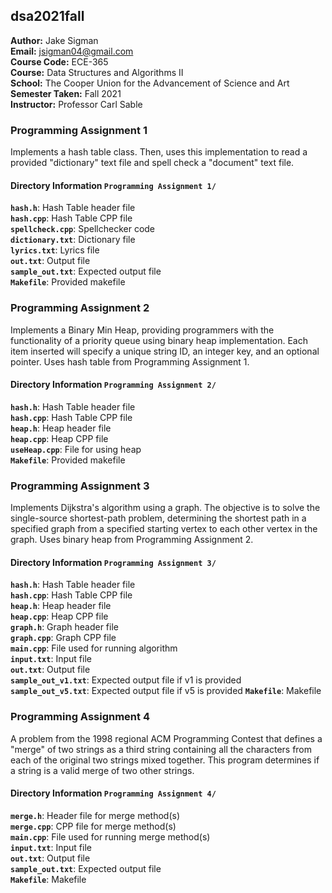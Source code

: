 ## dsa2021fall

**Author:** Jake Sigman  
**Email:** <jsigman04@gmail.com>  
**Course Code:** ECE-365  
**Course:** Data Structures and Algorithms II  
**School:** The Cooper Union for the Advancement of Science and Art  
**Semester Taken:** Fall 2021  
**Instructor:** Professor Carl Sable  


### Programming Assignment 1
Implements a hash table class. Then, uses this implementation to read a provided "dictionary" text file and spell check a "document" text file. 

#### Directory Information `Programming Assignment 1/`
**`hash.h`**: Hash Table header file   
**`hash.cpp`**: Hash Table CPP file   
**`spellcheck.cpp`**: Spellchecker code     
**`dictionary.txt`**: Dictionary file       
**`lyrics.txt`**: Lyrics file   
**`out.txt`**: Output file     
**`sample_out.txt`**: Expected output file   
**`Makefile`**: Provided makefile   

### Programming Assignment 2
Implements a Binary Min Heap, providing programmers with the functionality of a priority queue using binary heap implementation. Each item inserted will specify a unique string ID, an integer key, and an optional pointer. Uses hash table from Programming Assignment 1.

#### Directory Information `Programming Assignment 2/`
**`hash.h`**: Hash Table header file   
**`hash.cpp`**: Hash Table CPP file   
**`heap.h`**: Heap header file   
**`heap.cpp`**: Heap CPP file   
**`useHeap.cpp`**: File for using heap   
**`Makefile`**: Provided makefile   

### Programming Assignment 3
Implements Dijkstra's algorithm using a graph. The objective is to solve the single-source shortest-path problem, determining the shortest path in a specified graph from a specified starting vertex to each other vertex in the graph. Uses binary heap from Programming Assignment 2.

#### Directory Information `Programming Assignment 3/`
**`hash.h`**: Hash Table header file   
**`hash.cpp`**: Hash Table CPP file   
**`heap.h`**: Heap header file   
**`heap.cpp`**: Heap CPP file   
**`graph.h`**: Graph header file   
**`graph.cpp`**: Graph CPP file   
**`main.cpp`**: File used for running algorithm   
**`input.txt`**: Input file   
**`out.txt`**: Output file    
**`sample_out_v1.txt`**: Expected output file if v1 is provided   
**`sample_out_v5.txt`**: Expected output file if v5 is provided
**`Makefile`**: Makefile   

### Programming Assignment 4
A problem from the 1998 regional ACM Programming Contest that defines a "merge" of two strings as a third string containing all the characters from each of the original two strings mixed together. This program determines if a string is a valid merge of two other strings. 

#### Directory Information `Programming Assignment 4/`
**`merge.h`**: Header file for merge method(s)   
**`merge.cpp`**: CPP file for merge method(s)   
**`main.cpp`**: File used for running merge method(s)   
**`input.txt`**: Input file   
**`out.txt`**: Output file    
**`sample_out.txt`**: Expected output file   
**`Makefile`**: Makefile   
